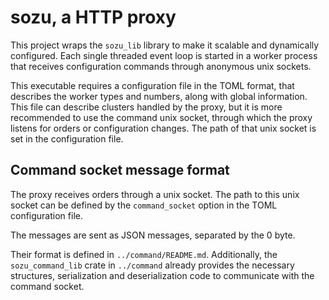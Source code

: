 # sozu, a HTTP proxy

This project wraps the `sozu_lib` library to make it scalable and dynamically
configured. Each single threaded event loop is started in a worker process that
receives configuration commands through anonymous unix sockets.

This executable requires a configuration file in the TOML format, that describes
the worker types and numbers, along with global information. This file can
describe clusters handled by the proxy, but it is more recommended to
use the command unix socket, through which the proxy listens for orders or
configuration changes. The path of that unix socket is set in the configuration
file.

## Command socket message format

The proxy receives orders through a unix socket. The path to this unix socket can
be defined by the `command_socket` option in the TOML configuration file.

The messages are sent as JSON messages, separated by the 0 byte.

Their format is defined in `../command/README.md`. Additionally, the
`sozu_command_lib` crate in `../command` already provides the necessary
structures, serialization and deserialization code to communicate with
the command socket.

